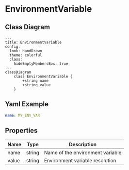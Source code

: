 # EnvironmentVariable



## Class Diagram

```mermaid
---
title: EnvironmentVariable
config:
  look: handDrawn
  theme: colorful
  class:
    hideEmptyMembersBox: true
---
classDiagram
    class EnvironmentVariable {
        +string name
        +string value
    }
```



## Yaml Example

```yaml
name: MY_ENV_VAR

```




## Properties

| Name | Type | Description |
| ---- | ---- | ----------- |
| name | string | Name of the environment variable  |
| value | string | Environment variable resolution  |



